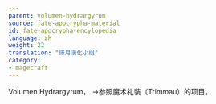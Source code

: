 ```yaml
---
parent: volumen-hydrargyrum
source: fate-apocrypha-material
id: fate-apocrypha-encylopedia
language: zh
weight: 22
translation: "譯月漢化小组"
category:
- magecraft
---
```


Volumen Hydrargyrum。
→参照魔术礼装（Trimmau）的项目。
